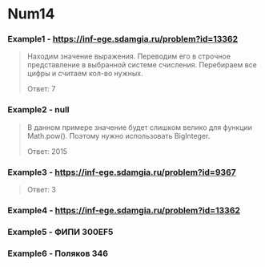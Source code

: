 # Num14
### Example1 - https://inf-ege.sdamgia.ru/problem?id=13362
> Находим значение выражения. Переводим его в строчное представление в выбранной системе счисления. Перебираем все цифры и считаем кол-во нужных.
> 
> Ответ: 7

### Example2 - null
> В данном примере значение будет слишком велико для функции Math.pow(). Поэтому нужно использовать BigInteger.
>
> Ответ: 2015

### Example3 - https://inf-ege.sdamgia.ru/problem?id=9367
>
> Ответ: 3

### Example4 - https://inf-ege.sdamgia.ru/problem?id=13362

### Example5 - ФИПИ 300EF5

### Example6 - Поляков 346